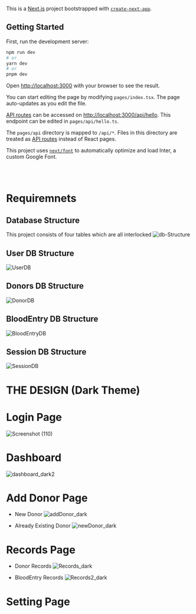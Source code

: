 This is a [Next.js](https://nextjs.org/) project bootstrapped with [`create-next-app`](https://github.com/vercel/next.js/tree/canary/packages/create-next-app).

## Getting Started

First, run the development server:

```bash
npm run dev
# or
yarn dev
# or
pnpm dev
```

Open [http://localhost:3000](http://localhost:3000) with your browser to see the result.

You can start editing the page by modifying `pages/index.tsx`. The page auto-updates as you edit the file.

[API routes](https://nextjs.org/docs/api-routes/introduction) can be accessed on [http://localhost:3000/api/hello](http://localhost:3000/api/hello). This endpoint can be edited in `pages/api/hello.ts`.

The `pages/api` directory is mapped to `/api/*`. Files in this directory are treated as [API routes](https://nextjs.org/docs/api-routes/introduction) instead of React pages.

This project uses [`next/font`](https://nextjs.org/docs/basic-features/font-optimization) to automatically optimize and load Inter, a custom Google Font.

<br>
</br>

# Requiremnets

## Database Structure
This project consists of four tables which are all interlocked
![db-Structure](https://user-images.githubusercontent.com/76828245/229993104-d9a371e1-8682-4cd1-b7c0-5808dd301a87.PNG)

## User DB Structure
![UserDB](https://user-images.githubusercontent.com/76828245/229993508-8de228c9-6555-471f-953a-d8c01bbc5244.PNG)

## Donors DB Structure
![DonorDB](https://user-images.githubusercontent.com/76828245/229993672-b2df3fc9-9b96-44ca-8d79-501cadececd1.PNG)

## BloodEntry DB Structure
![BloodEntryDB](https://user-images.githubusercontent.com/76828245/229993750-09d379a3-333b-460d-b1de-603c86a0048c.PNG)

## Session DB Structure
![SessionDB](https://user-images.githubusercontent.com/76828245/229993856-5acd12f4-21b6-43de-a059-4d2563d31cde.PNG)

# THE DESIGN (Dark Theme)

# Login Page
![Screenshot (110)](https://user-images.githubusercontent.com/76828245/229995110-96ca6460-1c5e-4a98-ab71-ff8ff8d7f6d4.png)

# Dashboard
![dashboard_dark2](https://user-images.githubusercontent.com/76828245/229995497-74519905-ebc8-458e-8418-5eb16f878cb4.PNG)

# Add Donor Page
* New Donor
![addDonor_dark](https://user-images.githubusercontent.com/76828245/229995682-a4f66ec6-4d48-478f-8823-c59b10f51387.png)

* Already Existing Donor
![newDonor_dark](https://user-images.githubusercontent.com/76828245/229995771-3c35b2f5-e57e-4611-aea8-cb36f84b6c80.png)

# Records Page
* Donor Records
![Records_dark](https://user-images.githubusercontent.com/76828245/229995925-4075674a-8797-4bb2-9664-07861fa15e42.png)

* BloodEntry Records
![Records2_dark](https://user-images.githubusercontent.com/76828245/229996008-981de8bd-8d28-4659-a0be-447aa514f6e1.png)

# Setting Page

